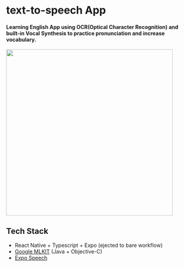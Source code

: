 # text-to-speech App
#### Learning English App using OCR(Optical Character Recognition) and built-in Vocal Synthesis to practice pronunciation and increase vocabulary.

<img align="center" src="src/assets/video/demo.gif" width="auto" height="450">



## Tech Stack

- React Native + Typescript + Expo (ejected to bare workflow)
- [Google MLKIT](https://developers.google.com/ml-kit) (Java + Objective-C)
- [Expo Speech](https://docs.expo.dev/versions/latest/sdk/speech)
